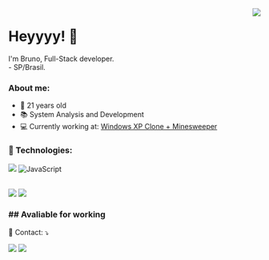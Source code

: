 <img src="https://raw.githubusercontent.com/MicaelliMedeiros/micaellimedeiros/master/image/computer-illustration.png" align='right'>

<h1>Heyyyy! 👋</h1>
  <p>I'm Bruno, Full-Stack developer.
  <br>- SP/Brasil.
</p>
  
<p align="left">
  <h3> About me: </h3>
  <ul>
  <li> 🎉 21 years old </li>
  <li> 📚 System Analysis and Development</li>
  <li> 💻 Currently working at: <a href='https://github.com/amerele/Windows-XP-Replicated'> Windows XP Clone + Minesweeper </a></li>
  </ul>
   <h3>🎈 Technologies: </h3>
   <p align='left'> 
     <img src="https://camo.githubusercontent.com/52b305d5b7cbcbce352926add25f536f89d4222f0a270f48560caf42d6966572/68747470733a2f2f696d672e736869656c64732e696f2f62616467652f747970657363726970742d2532333030374143432e7376673f267374796c653d666f722d7468652d6261646765266c6f676f3d74797065736372697074266c6f676f436f6c6f723d7768697465" data-canonical-src="https://img.shields.io/badge/typescript-%23007ACC.svg?&amp;style=for-the-badge&amp;logo=typescript&amp;logoColor=white" style="max-width: 100%;">
<img src="https://camo.githubusercontent.com/aeddc848275a1ffce386dc81c04541654ca07b2c43bbb8ad251085c962672aea/68747470733a2f2f696d672e736869656c64732e696f2f62616467652f6a6176617363726970742d2532333332333333302e7376673f7374796c653d666f722d7468652d6261646765266c6f676f3d6a617661736372697074266c6f676f436f6c6f723d253233463744463145" alt="JavaScript" data-canonical-src="https://img.shields.io/badge/javascript-%23323330.svg?style=for-the-badge&amp;logo=javascript&amp;logoColor=%23F7DF1E" style="max-width: 100%;">
 
  <br><img src="https://camo.githubusercontent.com/0d050a31be3cf76841d5d3c62d81b0dd10d6e23d33b452df4b9942e3959d8ca5/68747470733a2f2f696d672e736869656c64732e696f2f62616467652f72656163742d2532333335343935652e7376673f267374796c653d666f722d7468652d6261646765266c6f676f3d7265616374266c6f676f436f6c6f723d253233363144414642" data-canonical-src="https://img.shields.io/badge/react-%2335495e.svg?&amp;style=for-the-badge&amp;logo=react&amp;logoColor=%2361DAFB" style="max-width: 100%;">
  <img src="https://camo.githubusercontent.com/60ced9d0b93df96cf8b0c2249a2f225fc851ecf9ec2db9200b7a27bd6b72c64a/68747470733a2f2f696d672e736869656c64732e696f2f62616467652f6769742d2532334630353033332e7376673f267374796c653d666f722d7468652d6261646765266c6f676f3d676974266c6f676f436f6c6f723d7768697465" data-canonical-src="https://img.shields.io/badge/git-%23F05033.svg?&amp;style=for-the-badge&amp;logo=git&amp;logoColor=white" style="max-width: 100%;">
</p>
</p>

<h3> ## Avaliable for working</h3>
<p align="left">
  💌 Contact: ⤵️
</p>

<p align="left">
  <a href="mailto:gomess.hbruno@gmail.com" alt="Gmail">
  <img src="https://img.shields.io/badge/-Gmail-FF0000?style=flat-square&labelColor=FF0000&logo=gmail&logoColor=white&link=LINK-DO-SEU-EMAIL" /></a>

  <a href="#" alt="Linkedin">
  <img src="https://img.shields.io/badge/-Linkedin-0e76a8?style=flat-square&logo=Linkedin&logoColor=white&link=LINK-DO-SEU-LINKEDIN" /></a>
